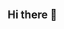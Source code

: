 ## Hi there 👋

<!--
**Kwekweeek/Kwekweeek** is a ✨ _special_ ✨ repository because its `README.md` (this file) appears on your GitHub profile.

Here are some ideas to get you started:

- 🌱 I’m currently learning C++ and Phyton
- 📫 How to reach me: https://www.facebook.com/profile.php?id=100090681326111
- 😄 Pronouns: him
- ⚡ Fun fact: Did you know that when a short person waves at you, its called microwave
-->
